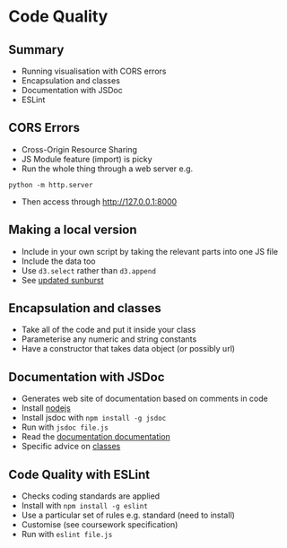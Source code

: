 
# Code Quality



## Summary

- Running visualisation with CORS errors
- Encapsulation and classes
- Documentation with JSDoc
- ESLint



## CORS Errors

- Cross-Origin Resource Sharing
- JS Module feature (import) is picky
- Run the whole thing through a web server e.g.
```
python -m http.server
```
- Then access through <http://127.0.0.1:8000>


## Making a local version

- Include in your own script by taking the relevant parts into one JS file
- Include the data too
- Use `d3.select` rather than `d3.append`
- See [updated sunburst](sunburst)


## Encapsulation and classes

- Take all of the code and put it inside your class
- Parameterise any numeric and string constants
- Have a constructor that takes data object (or possibly url)


## Documentation with JSDoc

- Generates web site of documentation based on comments in code
- Install [nodejs](https://nodejs.org/en/download/)
- Install jsdoc with `npm install -g jsdoc`
- Run with `jsdoc file.js`
- Read the [documentation documentation](https://devdocs.io/jsdoc/about-getting-started)
- Specific advice on [classes](https://devdocs.io/jsdoc/howto-es2015-classes)


## Code Quality with ESLint

- Checks coding standards are applied
- Install with `npm install -g eslint`
- Use a particular set of rules e.g. standard (need to install)
- Customise (see coursework specification)
- Run with `eslint file.js`



